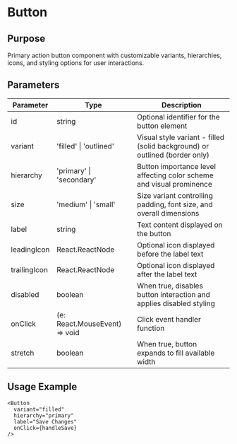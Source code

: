 # Button

## Purpose
Primary action button component with customizable variants, hierarchies, icons, and styling options for user interactions.

## Parameters

| Parameter | Type | Description |
|-----------|------|-------------|
| id | string | Optional identifier for the button element |
| variant | 'filled' \| 'outlined' | Visual style variant - filled (solid background) or outlined (border only) |
| hierarchy | 'primary' \| 'secondary' | Button importance level affecting color scheme and visual prominence |
| size | 'medium' \| 'small' | Size variant controlling padding, font size, and overall dimensions |
| label | string | Text content displayed on the button |
| leadingIcon | React.ReactNode | Optional icon displayed before the label text |
| trailingIcon | React.ReactNode | Optional icon displayed after the label text |
| disabled | boolean | When true, disables button interaction and applies disabled styling |
| onClick | (e: React.MouseEvent<HTMLButtonElement>) => void | Click event handler function |
| stretch | boolean | When true, button expands to fill available width |

## Usage Example
```tsx
<Button 
  variant="filled" 
  hierarchy="primary" 
  label="Save Changes"
  onClick={handleSave}
/>
```